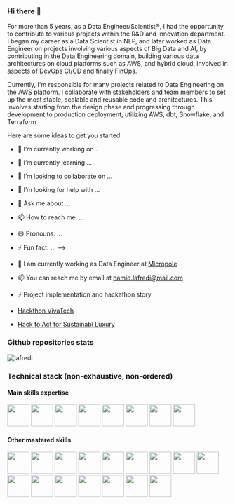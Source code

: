 ### Hi there 👋

For more than 5 years, as a Data Engineer/Scientist®, I had the opportunity to contribute to various projects within the R\&D and Innovation department. I began my career as a Data Scientist in NLP, and later worked as Data Engineer on projects involving various aspects of Big Data and AI, by contributing in the Data Engineering domain, building various data architectures on cloud platforms such as AWS, and hybrid cloud, involved in aspects of DevOps CI/CD and finally FinOps.

Currently, I'm responsible for many projects related to Data Engineering on the AWS platform. I collaborate with stakeholders and team members to set up the most stable, scalable and reusable code and architectures.
This involves starting from the design phase and progressing through development to production deployment, utilizing AWS, dbt, Snowflake, and Terraform





Here are some ideas to get you started:

- 🔭 I’m currently working on ...
- 🌱 I’m currently learning ...
- 👯 I’m looking to collaborate on ...
- 🤔 I’m looking for help with ...
- 💬 Ask me about ...
- 📫 How to reach me: ...
- 😄 Pronouns: ...
- ⚡ Fun fact: ...
-->

- 🔭 I am currently working as Data Engineer at [Micropole](https://www.micropole.com/)
- 📫 You can reach me by email at hamid.lafredi@mail.com
- ⚡ Project implementation and hackathon story
- [Hackthon VivaTech](https://www.linkedin.com/feed/update/urn:li:activity:6554342696683741184?utm_source=share&utm_medium=member_desktop)
- [Hack to Act for Sustainabl Luxury](https://www.linkedin.com/posts/hamid-lafredi_kering-keringforsustainability-core-activity-6589431785321570305-9dqH?utm_source=share&utm_medium=member_desktop)



### Github repositories stats

![lafredi](https://github-readme-stats.vercel.app/api?username=lafredi&show_icons&count_private=true)


### Technical stack (non-exhaustive, non-ordered)

#### Main skills expertise
<code><img height="50" src="https://www.vectorlogo.zone/logos/python/python-ar21.svg"></code>
<code><img height="50" src="https://www.vectorlogo.zone/logos/amazon_aws/amazon_aws-ar21.svg"></code>
<code><img height="50" src="https://www.vectorlogo.zone/logos/docker/docker-ar21.svg"></code>
<code><img height="50" src="https://www.vectorlogo.zone/logos/snowflake/snowflake-ar21.svg"></code>
<code><img height="50" src="https://www.vectorlogo.zone/logos/apache_kafka/apache_kafka-ar21.svg"></code>
<code><img height="50" src="https://www.vectorlogo.zone/logos/terraformio/terraformio-ar21.svg"></code>
<code><img height="50" src="https://www.vectorlogo.zone/logos/gitlab/gitlab-ar21.svg"></code>
<code><img height="50" src="https://miro.medium.com/v2/resize:fit:700/1*bs4QsEzWBpQMfwP2cNfrWw.png"></code>

#### Other mastered skills
<code><img height="50" src="https://www.vectorlogo.zone/logos/java/java-ar21.svg"></code>
<code><img height="50" src="https://www.vectorlogo.zone/logos/amazon_elasticcontainer/amazon_elasticcontainer-ar21.svg"></code>
<code><img height="50" src="https://www.vectorlogo.zone/logos/azurecontainerregistry/azurecontainerregistry-ar21.svg"></code>
<code><img height="50" src="https://www.vectorlogo.zone/logos/kubernetes/kubernetes-ar21.svg"></code>
<code><img height="50" src="https://www.vectorlogo.zone/logos/mysql/mysql-ar21.svg"></code>
<code><img height="50" src="https://www.vectorlogo.zone/logos/mongodb/mongodb-ar21.svg"></code>
<code><img height="50" src="https://easyteam.fr/wp-content/uploads/2018/12/7fbi9z561ndtkirbv162.png"></code>
<code><img height="50" src="https://ci.linagora.com/uploads/-/system/project/avatar/3393/gitlab-ci-cd-logo_2x.png"></code>
<code><img height="50" src="https://www.vectorlogo.zone/logos/tensorflow/tensorflow-ar21.svg"></code>
<code><img height="50" src="https://upload.wikimedia.org/wikipedia/commons/thumb/0/05/Scikit_learn_logo_small.svg/1280px-Scikit_learn_logo_small.svg.png"></code>
<code><img height="50" src="https://www.vectorlogo.zone/logos/linux/linux-ar21.svg"></code>
<code><img height="50" src="https://www.vectorlogo.zone/logos/pocoo_flask/pocoo_flask-ar21.svg"></code>
<code><img height="50" src="https://www.vectorlogo.zone/logos/jenkins/jenkins-ar21.svg"></code>
<code><img height="50" src="https://www.vectorlogo.zone/logos/google_cloud_run/google_cloud_run-ar21.svg"></code>
<code><img height="50" src="https://www.vectorlogo.zone/logos/gnu_bash/gnu_bash-ar21.svg"></code>
<code><img height="50" src="https://upload.wikimedia.org/wikiversity/en/thumb/8/8c/FastAPI_logo.png/640px-FastAPI_logo.png"></code>








